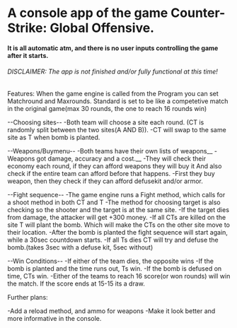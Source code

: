 # A console app of the game Counter-Strike: Global Offensive.
#### It is all automatic atm, and there is no user inputs controlling the game after it starts.
###### DISCLAIMER: The app is not finished and/or fully functional at this time!


Features:
When the game engine is called from the Program you can set Matchround and Maxrounds. 
Standard is set to be like a competetive match in the original game(max 30 rounds, the one to reach 16 rounds win)


--Choosing sites--
-Both team will choose a site each round. (CT is randomly split between the two sites(A AND B)).
-CT will swap to the same site as T when bomb is planted.

--Weapons/Buymenu--
-Both teams have their own lists of weapons__
-Weapons got damage, accuracy and a cost.__
-They will check their economy each round, if they can afford weapons they will buy it
 And also check if the entire team can afford before that happens.
-First they buy weapon, then they check if they can afford defusekit and/or armor.

--Fight sequence--
-The game engine runs a Fight method, which calls for a shoot method in both CT and T
-The method for choosing target is also checking so the shooter and the target is at the same site.
-If the target dies from damage, the attacker will get +300 money.
-If all CTs are killed on the site T will plant the bomb. Which will make the CTs on the other site move to their location.
-After the bomb is planted the fight sequence will start again, while a 30sec countdown starts.
-If all Ts dies CT will try and defuse the bomb.(takes 3sec with a defuse kit, 5sec without)

--Win Conditions--
-If either of the team dies, the opposite wins
-If the bomb is planted and the time runs out, Ts win.
-If the bomb is defused on time, CTs win.
-Either of the teams to reach 16 score(or won rounds) will win the match. If the score ends at 15-15 its a draw.

Further plans:

-Add a reload method, and ammo for weapons
-Make it look better and more informative in the console.
